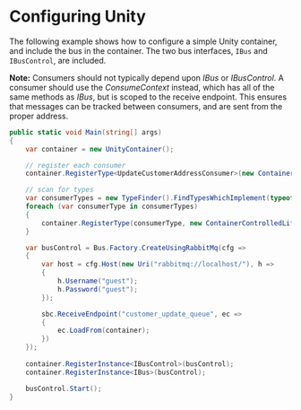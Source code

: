 # Configuring Unity

The following example shows how to configure a simple Unity container, and include the bus in the
container. The two bus interfaces, `IBus` and `IBusControl`, are included.

<div class="alert alert-info">
<b>Note:</b>
    Consumers should not typically depend upon <i>IBus</i> or <i>IBusControl</i>. A consumer should use the <i>ConsumeContext</i>
    instead, which has all of the same methods as <i>IBus</i>, but is scoped to the receive endpoint. This ensures that
    messages can be tracked between consumers, and are sent from the proper address.
</div>

```csharp
public static void Main(string[] args) 
{
    var container = new UnityContainer(); 

    // register each consumer
    container.RegisterType<UpdateCustomerAddressConsumer>(new ContainerControlledLifetimeManager());

    // scan for types
    var consumerTypes = new TypeFinder().FindTypesWhichImplement(typeof(IConsumer));
    foreach (var consumerType in consumerTypes)
    {
        container.RegisterType(consumerType, new ContainerControlledLifetimeManager());
    }

    var busControl = Bus.Factory.CreateUsingRabbitMq(cfg =>
    {
        var host = cfg.Host(new Uri("rabbitmq://localhost/"), h =>
        {
            h.Username("guest");
            h.Password("guest");
        });

        sbc.ReceiveEndpoint("customer_update_queue", ec =>
        {
            ec.LoadFrom(container);
        })
    });
    
    container.RegisterInstance<IBusControl>(busControl);
    container.RegisterInstance<IBus>(busControl);

    busControl.Start();
}
```